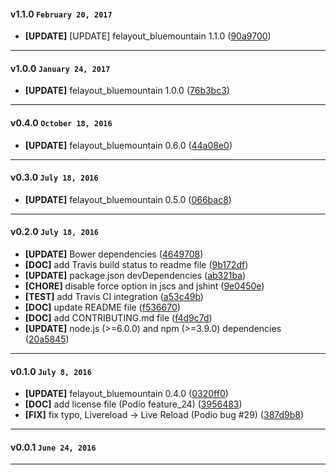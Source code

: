 
#### v1.1.0 `February 20, 2017`
- **[UPDATE]** [UPDATE] felayout_bluemountain 1.1.0 ([90a9700](https://github.com/t3kit/theme_bluemountain_customizer/commit/90a9700))

***

#### v1.0.0 `January 24, 2017`
- **[UPDATE]** felayout_bluemountain 1.0.0 ([76b3bc3](https://github.com/t3kit/theme_bluemountain_customizer/commit/76b3bc3))

***

#### v0.4.0 `October 18, 2016`
- **[UPDATE]** felayout_bluemountain 0.6.0 ([44a08e0](https://github.com/t3kit/theme_bluemountain_customizer/commit/44a08e0))

***

#### v0.3.0 `July 18, 2016`
- **[UPDATE]** felayout_bluemountain 0.5.0 ([066bac8](https://github.com/t3kit/theme_bluemountain_customizer/commit/066bac8))

***

#### v0.2.0 `July 18, 2016`
- **[UPDATE]** Bower dependencies ([4649708](https://github.com/t3kit/theme_bluemountain_customizer/commit/4649708))
- **[DOC]** add Travis build status to readme file ([9b172df](https://github.com/t3kit/theme_bluemountain_customizer/commit/9b172df))
- **[UPDATE]** package.json devDependencies ([ab321ba](https://github.com/t3kit/theme_bluemountain_customizer/commit/ab321ba))
- **[CHORE]** disable force option in jscs and jshint ([9e0450e](https://github.com/t3kit/theme_bluemountain_customizer/commit/9e0450e))
- **[TEST]** add Travis CI integration ([a53c49b](https://github.com/t3kit/theme_bluemountain_customizer/commit/a53c49b))
- **[DOC]** update README file ([f536670](https://github.com/t3kit/theme_bluemountain_customizer/commit/f536670))
- **[DOC]** add CONTRIBUTING.md file ([f4d9c7d](https://github.com/t3kit/theme_bluemountain_customizer/commit/f4d9c7d))
- **[UPDATE]** node.js (>=6.0.0) and npm (>=3.9.0) dependencies ([20a5845](https://github.com/t3kit/theme_bluemountain_customizer/commit/20a5845))

***

#### v0.1.0 `July 8, 2016`
- **[UPDATE]** felayout_bluemountain 0.4.0 ([0320ff0](https://github.com/t3kit/theme_bluemountain_customizer/commit/0320ff0))
- **[DOC]** add license file (Podio feature_24) ([3956483](https://github.com/t3kit/theme_bluemountain_customizer/commit/3956483))
- **[FIX]** fix typo, Livereload -> Live Reload (Podio bug #29) ([387d9b8](https://github.com/t3kit/theme_bluemountain_customizer/commit/387d9b8))

***

#### v0.0.1 `June 24, 2016`

***
